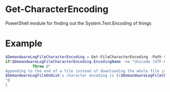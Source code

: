 # Get-CharacterEncoding
PowerShell module for finding out the System.Text.Encoding of things

# Example
`````PowerShell
$DemandwareLogFileCharacterEncoding = Get-FileCharacterEncoding -Path $DemandwareLogFileOnDisk
if($DemandwareLogFileCharacterEncoding.EncodingName -ne "Unicode (UTF-8)") { 
            Throw @"
Appending to the end of a file instead of downloading the whole file is only supported for ASCII or UTF-8 character encoded files.
$DemandwareLogFileOnDisk's character encoding is $($DemandwareLogFileCharacterEncoding.EncodingName).
"@
}
`````
